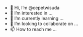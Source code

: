 - 👋 Hi, I’m @cepetwisuda
- 👀 I’m interested in ...
- 🌱 I’m currently learning ...
- 💞️ I’m looking to collaborate on ...
- 📫 How to reach me ...

<!---
cepetwisuda/cepetwisuda is a ✨ special ✨ repository because its `README.md` (this file) appears on your GitHub profile.
You can click the Preview link to take a look at your changes.
--->
